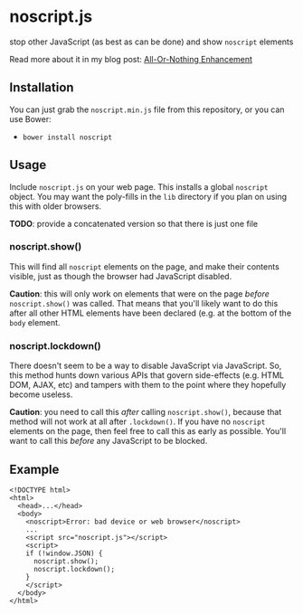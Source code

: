# noscript.js

stop other JavaScript (as best as can be done) and show `noscript` elements

Read more about it in my blog post: [All-Or-Nothing Enhancement](http://jokeyrhy.me/blog/2014/03/13/1/all-or-nothing-enhancement.html)

## Installation

You can just grab the `noscript.min.js` file from this repository, or you can
use Bower:

- `bower install noscript`


## Usage

Include `noscript.js` on your web page. This installs a global `noscript`
object. You may want the poly-fills in the `lib` directory if you plan on using
this with older browsers.

**TODO**: provide a concatenated version so that there is just one file

### noscript.show()

This will find all `noscript` elements on the page, and make their contents
visible, just as though the browser had JavaScript disabled.

**Caution**: this will only work on elements that were on the page _before_
`noscript.show()` was called. That means that you'll likely want to do this
after all other HTML elements have been declared (e.g. at the bottom of the
`body` element.

### noscript.lockdown()

There doesn't seem to be a way to disable JavaScript via JavaScript. So, this
method hunts down various APIs that govern side-effects (e.g. HTML DOM, AJAX,
etc) and tampers with them to the point where they hopefully become useless.

**Caution**: you need to call this _after_ calling `noscript.show()`, because
that method will not work at all after `.lockdown()`. If you have no
`noscript` elements on the page, then feel free to call this as early as
possible. You'll want to call this _before_ any JavaScript to be blocked.


## Example

```
<!DOCTYPE html>
<html>
  <head>...</head>
  <body>
    <noscript>Error: bad device or web browser</noscript>
    ...
    <script src="noscript.js"></script>
    <script>
    if (!window.JSON) {
      noscript.show();
      noscript.lockdown();
    }
    </script>
  </body>
</html>
```
